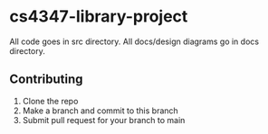 # cs4347-library-project
All code goes in src directory. All docs/design diagrams go in docs directory.

## Contributing
1) Clone the repo
2) Make a branch and commit to this branch
3) Submit pull request for your branch to main



